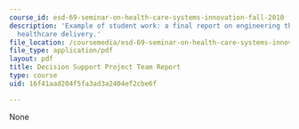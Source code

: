 ```yaml
---
course_id: esd-69-seminar-on-health-care-systems-innovation-fall-2010
description: 'Example of student work: a final report on engineering the system of
  healthcare delivery.'
file_location: /coursemedia/esd-69-seminar-on-health-care-systems-innovation-fall-2010/16f41aad204f5fa3ad3a2404ef2cbe6f_MITESD_69F10_ds_final.pdf
file_type: application/pdf
layout: pdf
title: Decision Support Project Team Report
type: course
uid: 16f41aad204f5fa3ad3a2404ef2cbe6f

---
```

None